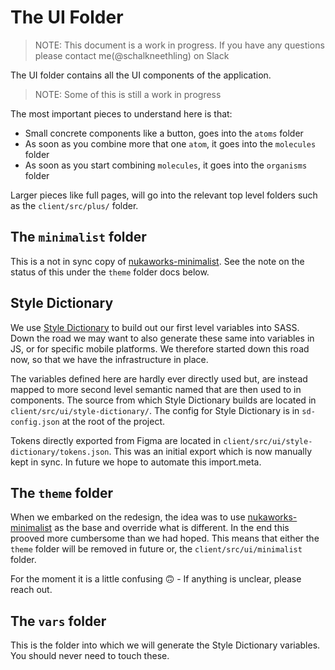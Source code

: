 # The UI Folder

> NOTE: This document is a work in progress. If you have any questions please contact me(@schalkneethling) on Slack

The UI folder contains all the UI components of the application.

> NOTE: Some of this is still a work in progress

The most important pieces to understand here is that:

- Small concrete components like a button, goes into the `atoms` folder
- As soon as you combine more that one `atom`, it goes into the `molecules` folder
- As soon as you start combining `molecules`, it goes into the `organisms` folder

Larger pieces like full pages, will go into the relevant top level folders such as the `client/src/plus/` folder.

## The `minimalist` folder

This is a not in sync copy of [nukaworks-minimalist](https://github.com/NukaWorks/nukaworks-minimalist). See the note on the status of this under the `theme` folder docs below.

## Style Dictionary

We use [Style Dictionary](https://amzn.github.io/style-dictionary/#/) to build out our first level variables into SASS. Down the road we may want to also generate these same into variables in JS, or for specific mobile platforms. We therefore started down this road now, so that we have the infrastructure in place.

The variables defined here are hardly ever directly used but, are instead mapped to more second level semantic named that are then used to in components. The source from which Style Dictionary builds are located in `client/src/ui/style-dictionary/`. The config for Style Dictionary is in `sd-config.json` at the root of the project.

Tokens directly exported from Figma are located in `client/src/ui/style-dictionary/tokens.json`. This was an initial export which is now manually kept in sync. In future we hope to automate this import.meta.

## The `theme` folder

When we embarked on the redesign, the idea was to use [nukaworks-minimalist](https://github.com/NukaWorks/nukaworks-minimalist) as the base and override what is different. In the end this prooved more cumbersome than we had hoped. This means that either the `theme` folder will be removed in future or, the `client/src/ui/minimalist` folder.

For the moment it is a little confusing 🙃 - If anything is unclear, please reach out.

## The `vars` folder

This is the folder into which we will generate the Style Dictionary variables. You should never need to touch these.
